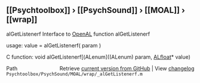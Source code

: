 ## [[Psychtoolbox]] &#8250; [[PsychSound]] &#8250; [[MOAL]] &#8250; [[wrap]]

alGetListenerf  Interface to [OpenAL](OpenAL) function alGetListenerf  
  
usage:  value = alGetListenerf( param )  
  
C function:  void alGetListenerf[(ALenum]((ALenum) param, [ALfloat](ALfloat)\* value)  




<div class="code_header" style="text-align:right;">
  <span style="float:left;">Path&nbsp;&nbsp;</span> <span class="counter">Retrieve <a href=
  "https://raw.github.com/Psychtoolbox-3/Psychtoolbox-3/beta/Psychtoolbox/PsychSound/MOAL/wrap/_alGetListenerf.m">current version from GitHub</a> | View <a href=
  "https://github.com/Psychtoolbox-3/Psychtoolbox-3/commits/beta/Psychtoolbox/PsychSound/MOAL/wrap/_alGetListenerf.m">changelog</a></span>
</div>
<div class="code">
  <code>Psychtoolbox/PsychSound/MOAL/wrap/_alGetListenerf.m</code>
</div>

